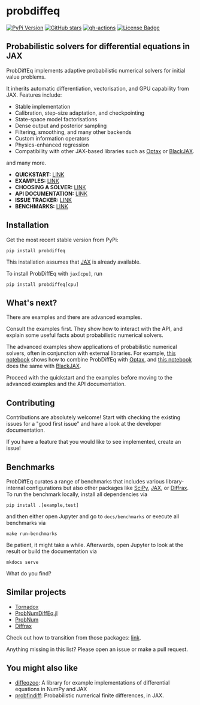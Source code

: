 # probdiffeq


[![PyPi Version](https://img.shields.io/pypi/v/probdiffeq.svg?style=flat-square)](https://pypi.org/project/probdiffeq/)
[![GitHub stars](https://img.shields.io/github/stars/pnkraemer/probdiffeq.svg?style=flat-square&logo=github&label=Stars&logoColor=white)](https://github.com/pnkraemer/probdiffeq)
[![gh-actions](https://img.shields.io/github/actions/workflow/status/pnkraemer/probdiffeq/ci.yaml?branch=main&style=flat-square)](https://github.com/pnkraemer/probdiffeq/actions?query=workflow%3Aci)
<a href="https://github.com/pnkraemer/probdiffeq/blob/master/LICENSE"><img src="https://img.shields.io/github/license/pnkraemer/probdiffeq?style=flat-square&color=2b9348" alt="License Badge"/></a>


## Probabilistic solvers for differential equations in JAX

ProbDiffEq implements adaptive probabilistic numerical solvers for initial value problems.

It inherits automatic differentiation, vectorisation, and GPU capability from JAX.
Features include:

* Stable implementation
* Calibration, step-size adaptation, and checkpointing
* State-space model factorisations
* Dense output and posterior sampling
* Filtering, smoothing, and many other backends
* Custom information operators
* Physics-enhanced regression
* Compatibility with other JAX-based libraries such as [Optax](https://optax.readthedocs.io/en/latest/index.html) or [BlackJAX](https://blackjax-devs.github.io/blackjax/).

and many more.



* **QUICKSTART:** [LINK](https://pnkraemer.github.io/probdiffeq/quickstart/quickstart/)
* **EXAMPLES:** [LINK](https://pnkraemer.github.io/probdiffeq/examples/posterior_uncertainties/)
* **CHOOSING A SOLVER:** [LINK](https://pnkraemer.github.io/probdiffeq/quickstart/transitioning_from_other_packages/#choosing-a-solver)
* **API DOCUMENTATION:** [LINK](https://pnkraemer.github.io/probdiffeq/api_docs/ivpsolve/)
* **ISSUE TRACKER:** [LINK](https://github.com/pnkraemer/probdiffeq/issues)
* **BENCHMARKS:** [LINK](https://pnkraemer.github.io/probdiffeq/api_docs/ivpsolve/)


## Installation

Get the most recent stable version from PyPi:

```
pip install probdiffeq
```
This installation assumes that [JAX](https://jax.readthedocs.io/en/latest/) is already available.

To install ProbDiffEq with `jax[cpu]`, run
```commandline
pip install probdiffeq[cpu]
```


## What's next?

There are examples and there are advanced examples.

Consult the examples first. They show how to interact with the API, and explain some useful facts about probabilistic numerical solvers.

The advanced examples show applications of probabilistic numerical solvers, often in conjunction with external libraries.
For example, [this notebook](https://pnkraemer.github.io/probdiffeq/advanced_examples/physics_enhanced_regression_1/) shows how to combine ProbDiffEq with [Optax](https://optax.readthedocs.io/en/latest/index.html), and [this notebook](https://pnkraemer.github.io/probdiffeq/advanced_examples/physics_enhanced_regression_2/) does the same with [BlackJAX](https://optax.readthedocs.io/en/latest/index.html).

Proceed with the quickstart and the examples before moving to the advanced examples and the API documentation.


## Contributing
Contributions are absolutely welcome!
Start with checking the existing issues for a "good first issue" and have a look at  the developer documentation.

If you have a feature that you would like to see implemented, create an issue!

## Benchmarks

ProbDiffEq curates a range of benchmarks that includes various library-internal configurations
but also other packages like [SciPy](https://scipy.org/), [JAX](https://jax.readthedocs.io/en/latest/), or [Diffrax](https://docs.kidger.site/diffrax/). 
To run the benchmark locally, install all dependencies via
```commandline
pip install .[example,test]
```
and then either open Jupyter and go to `docs/benchmarks`
or execute all benchmarks via
```commandline
make run-benchmarks
```
Be patient, it might take a while. 
Afterwards, open Jupyter to look at the result or build the documentation via
```
mkdocs serve
```
What do you find?

## Similar projects

* [Tornadox](https://github.com/pnkraemer/tornadox)
* [ProbNumDiffEq.jl](https://nathanaelbosch.github.io/ProbNumDiffEq.jl/stable/)
* [ProbNum](https://probnum.readthedocs.io/en/latest/)
* [Diffrax](https://docs.kidger.site/diffrax/)

Check out how to transition from those packages: [link](https://pnkraemer.github.io/probdiffeq/quickstart/transitioning_from_other_packages/).

Anything missing in this list? Please open an issue or make a pull request.

## You might also like

* [diffeqzoo](https://diffeqzoo.readthedocs.io/en/latest/): 
  A library for example implementations of differential equations in NumPy and JAX
* [probfindiff](https://probfindiff.readthedocs.io/en/latest/): 
  Probabilistic numerical finite differences, in JAX.
